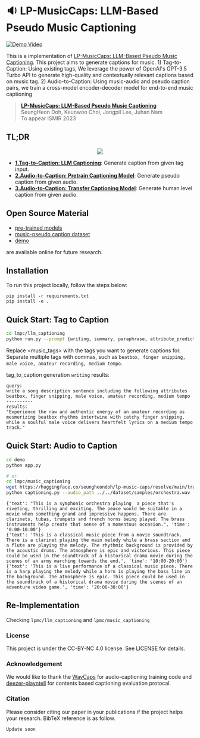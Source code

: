# :sound: LP-MusicCaps: LLM-Based Pseudo Music Captioning

[![Demo Video](https://i.imgur.com/cgi8NsD.jpg)](https://youtu.be/ezwYVaiC-AM)

This is a implementation of [LP-MusicCaps: LLM-Based Pseudo Music Captioning](#). This project aims to generate captions for music. 1) Tag-to-Caption: Using existing tags, We leverage the power of OpenAI's GPT-3.5 Turbo API to generate high-quality and contextually relevant captions based on music tag. 2) Audio-to-Caption: Using music-audio and pseudo caption pairs, we train a cross-model encoder-decoder model for end-to-end music captioning

> [**LP-MusicCaps: LLM-Based Pseudo Music Captioning**](#)   
> SeungHeon Doh, Keunwoo Choi, Jongpil Lee, Juhan Nam   
> To appear ISMIR 2023   


## TL;DR


<p align = "center">
<img src = "https://i.imgur.com/2LC0nT1.png">
</p>

- **[1.Tag-to-Caption: LLM Captioning](https://github.com/seungheondoh/lp-music-caps/tree/main/lpmc/llm_captioning)**: Generate caption from given tag input.
- **[2.Audio-to-Caption: Pretrain Captioning Model](https://github.com/seungheondoh/lp-music-caps/tree/main/lpmc/music_captioning)**: Generate pseudo caption from given audio.
- **[3.Audio-to-Caption: Transfer Captioning Model](https://github.com/seungheondoh/lp-music-caps/tree/main/lpmc/music_captioning/transfer.py)**: Generate human level caption from given audio.

## Open Source Material

- [pre-trained models](https://huggingface.co/seungheondoh/lp-music-caps) 
- [music-pseudo caption dataset](https://huggingface.co/datasets/seungheondoh/LP-MusicCaps-MSD)
- [demo](https://huggingface.co/spaces/seungheondoh/LP-Music-Caps-demo) 

are available online for future research.


## Installation
To run this project locally, follow the steps below:

```
pip install -r requirements.txt
pip install -e .
```

## Quick Start: Tag to Caption

```bash
cd lmpc/llm_captioning
python run.py --prompt {writing, summary, paraphrase, attribute_prediction} --tags <music_tags>
```

Replace <music_tags> with the tags you want to generate captions for. Separate multiple tags with commas, such as `beatbox, finger snipping, male voice, amateur recording, medium tempo`.

tag_to_caption generation `writing` results:
```
query: 
write a song description sentence including the following attributes
beatbox, finger snipping, male voice, amateur recording, medium tempo
----------
results: 
"Experience the raw and authentic energy of an amateur recording as mesmerizing beatbox rhythms intertwine with catchy finger snipping, while a soulful male voice delivers heartfelt lyrics on a medium tempo track."
```


## Quick Start: Audio to Caption

```bash
cd demo
python app.py

# or
cd lmpc/music_captioning
wget https://huggingface.co/seungheondoh/lp-music-caps/resolve/main/transfer.pth -O exp/transfer/lp_music_caps
python captioning.py --audio_path ../../dataset/samples/orchestra.wav
```

```
{'text': "This is a symphonic orchestra playing  a piece that's riveting, thrilling and exciting. The peace would be suitable in a movie when something grand and impressive happens. There are clarinets, tubas, trumpets and french horns being played. The brass instruments help create that sense of a momentous occasion.", 'time': '0:00-10:00'}
{'text': 'This is a classical music piece from a movie soundtrack. There is a clarinet playing the main melody while a brass section and a flute are playing the melody. The rhythmic background is provided by the acoustic drums. The atmosphere is epic and victorious. This piece could be used in the soundtrack of a historical drama movie during the scenes of an army marching towards the end.', 'time': '10:00-20:00'}
{'text': 'This is a live performance of a classical music piece. There is a harp playing the melody while a horn is playing the bass line in the background. The atmosphere is epic. This piece could be used in the soundtrack of a historical drama movie during the scenes of an adventure video game.', 'time': '20:00-30:00'}
```

## Re-Implementation
Checking `lpmc/llm_captioning` and `lpmc/music_captioning`

### License
This project is under the CC-BY-NC 4.0 license. See LICENSE for details.

### Acknowledgement
We would like to thank the [WavCaps](https://github.com/XinhaoMei/WavCaps) for audio-captioning training code and [deezer-playntell](https://github.com/deezer/playntell) for contents based captioning evaluation protocal.

### Citation
Please consider citing our paper in your publications if the project helps your research. BibTeX reference is as follow.

```
Update soon
```